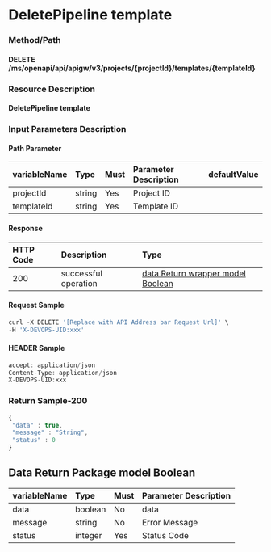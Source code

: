  # DeletePipeline template 

 ### Method/Path 

 #### DELETE  /ms/openapi/api/apigw/v3/projects/{projectId}/templates/{templateId} 

 ### Resource Description 

 #### DeletePipeline template 

 ### Input Parameters Description 

 #### Path Parameter 

 | variableName| Type| Must| Parameter Description| defaultValue| 
 | :--- | :--- | :--- | :--- | :--- | 
 | projectId | string |Yes| Project ID|| 
 | templateId | string |Yes| Template ID|| 

 #### Response 

 | HTTP Code| Description| Type| 
 | :--- | :--- | :--- | 
 | 200 | successful operation |[data Return wrapper model Boolean](delete-the-pipeline-template.md)| 

 #### Request Sample 

 ```javascript 
 curl -X DELETE '[Replace with API Address bar Request Url]' \ 
 -H 'X-DEVOPS-UID:xxx' 
 ``` 

 #### HEADER Sample 

 ```javascript 
 accept: application/json 
 Content-Type: application/json 
 X-DEVOPS-UID:xxx 
 ``` 

 ### Return Sample-200 

 ```javascript 
 { 
  "data" : true, 
  "message" : "String", 
  "status" : 0 
 } 
 ``` 

 ## Data Return Package model Boolean 

 | variableName| Type| Must| Parameter Description| 
 | :--- | :--- | :--- | :--- | 
 | data | boolean |No| data| 
 | message | string |No| Error Message| 
 | status | integer |Yes| Status Code| 